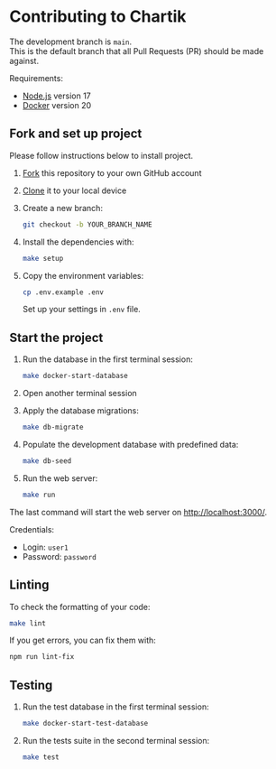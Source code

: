 # Contributing to Chartik

The development branch is `main`.\
This is the default branch that all Pull Requests (PR) should be made against.

Requirements:

* [Node.js](https://nodejs.org/en/) version 17
* [Docker](https://www.docker.com/products/docker-desktop/) version 20

## Fork and set up project

Please follow instructions below to install project.

1. [Fork](https://help.github.com/articles/fork-a-repo/)
   this repository to your own GitHub account

2. [Clone](https://help.github.com/articles/cloning-a-repository/)
   it to your local device

3. Create a new branch:

    ```sh
    git checkout -b YOUR_BRANCH_NAME
    ```

4. Install the dependencies with:

    ```sh
    make setup
    ```

5. Copy the environment variables:

    ```sh
    cp .env.example .env
    ```

    Set up your settings in `.env` file.

## Start the project

1. Run the database in the first terminal session:

    ```sh
    make docker-start-database
    ```

2. Open another terminal session

3. Apply the database migrations:

    ```sh
    make db-migrate
    ```

4. Populate the development database with predefined data:

    ```sh
    make db-seed
    ```

5. Run the web server:

    ```sh
    make run
    ```

The last command will start the web server on
[http://localhost:3000/](http://localhost:3000/).

Credentials:

* Login: `user1`
* Password: `password`

## Linting

To check the formatting of your code:

```sh
make lint
```

If you get errors, you can fix them with:

```sh
npm run lint-fix
```

## Testing

1. Run the test database in the first terminal session:

    ```sh
    make docker-start-test-database
    ```

2. Run the tests suite in the second terminal session:

    ```sh
    make test
    ```
